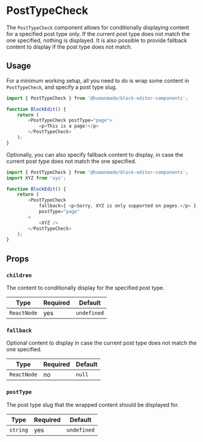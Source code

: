# PostTypeCheck

The `PostTypeCheck` component allows for conditionally displaying content for a specified post type only.
If the current post type does not match the one specified, nothing is displayed.
It is also possible to provide fallback content to display if the post type does not match.

## Usage

For a minimum working setup, all you need to do is wrap some content in `PostTypeCheck`, and specify a post type slug.

```js
import { PostTypeCheck } from '@humanmade/block-editor-components';

function BlockEdit() {
	return (
		<PostTypeCheck postType="page">
			<p>This is a page!</p>
		</PostTypeCheck>
	);
}
```

Optionally, you can also specify fallback content to display, in case the current post type does not match the one specified.

```js
import { PostTypeCheck } from '@humanmade/block-editor-components';
import XYZ from 'xyz';

function BlockEdit() {
	return (
		<PostTypeCheck
			fallback={ <p>Sorry, XYZ is only supported on pages.</p> }
			postType="page"
		>
			<XYZ />
		</PostTypeCheck>
	);
}
```

## Props

### `children`

The content to conditionally display for the specified post type.

| Type                                 | Required                             | Default                              |
|--------------------------------------|--------------------------------------|--------------------------------------|
| `ReactNode`                          | yes                                  | `undefined`                          |

### `fallback`

Optional content to display in case the current post type does not match the one specified.

| Type                                 | Required                             | Default                              |
|--------------------------------------|--------------------------------------|--------------------------------------|
| `ReactNode`                          | no                                   | `null`                               |

### `postType`

The post type slug that the wrapped content should be displayed for.

| Type                                 | Required                             | Default                              |
|--------------------------------------|--------------------------------------|--------------------------------------|
| `string`                             | yes                                  | `undefined`                          |
